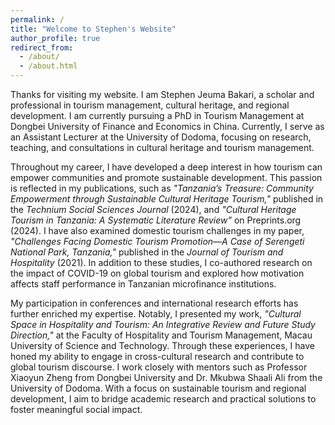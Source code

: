```yaml
---
permalink: /
title: "Welcome to Stephen's Website"
author_profile: true
redirect_from: 
  - /about/
  - /about.html
---
```


Thanks for visiting my website. 
I am Stephen Jeuma Bakari, a scholar and professional in tourism management, cultural heritage, and regional development. I am currently pursuing a PhD in Tourism Management at Dongbei University of Finance and Economics in China. Currently, I serve as an Assistant Lecturer at the University of Dodoma, focusing on research, teaching, and consultations in cultural heritage and tourism management.

Throughout my career, I have developed a deep interest in how tourism can empower communities and promote sustainable development. This passion is reflected in my publications, such as *"Tanzania’s Treasure: Community Empowerment through Sustainable Cultural Heritage Tourism,"* published in the *Technium Social Sciences Journal* (2024), and *"Cultural Heritage Tourism in Tanzania: A Systematic Literature Review"* on Preprints.org (2024). I have also examined domestic tourism challenges in my paper, *"Challenges Facing Domestic Tourism Promotion—A Case of Serengeti National Park, Tanzania,"* published in the *Journal of Tourism and Hospitality* (2021). In addition to these studies, I co-authored research on the impact of COVID-19 on global tourism and explored how motivation affects staff performance in Tanzanian microfinance institutions. 

My participation in conferences and international research efforts has further enriched my expertise. Notably, I presented my work, *"Cultural Space in Hospitality and Tourism: An Integrative Review and Future Study Direction,"* at the Faculty of Hospitality and Tourism Management, Macau University of Science and Technology. Through these experiences, I have honed my ability to engage in cross-cultural research and contribute to global tourism discourse. I work closely with mentors such as Professor Xiaoyun Zheng from Dongbei University and Dr. Mkubwa Shaali Ali from the University of Dodoma. With a focus on sustainable tourism and regional development, I aim to bridge academic research and practical solutions to foster meaningful social impact.
